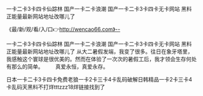 一卡二卡3卡四卡仙踪林
国产一卡二卡浪潮
国产一卡二卡3卡四卡无卡网站
黑料正能量最新网站地址改哪儿了


《最/新/观/看/入/口👉http://wencao66.com》--

一卡二卡3卡四卡仙踪林
国产一卡二卡浪潮
国产一卡二卡3卡四卡无卡网站
黑料正能量最新网站地址改哪儿了
从大二暑假发端，我变了很多。往日在象牙塔里，我感触这个寰球是很优美的。然而在体验了一次次的暑假工后，我才领会生存何处有那么的简单。
　　真爱永恒，真爱永存。





日本一卡二卡3卡四卡免费老狼一卡2卡三卡4卡乱码破解日韩精品一卡2卡三卡4卡乱码天黑料不打烊tttzzz18烊链接找到了
